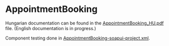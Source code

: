 # AppointmentBooking

Hungarian documentation can be found in the [AppointmentBooking_HU.pdf](https://github.com/CoralWombat/AppointmentBooking/blob/main/AppointmentBooking_HU.pdf) file. (English documentation is in progress.)

Component testing done in [AppointmentBooking-soapui-project.xml](https://github.com/CoralWombat/AppointmentBooking/blob/main/AppointmentBooking-soapui-project.xml).
